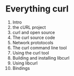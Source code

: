 Everything curl
===============

 1. Intro
 2. the cURL project
 3. curl and open source
 4. The curl source code
 5. Network prototocols
 6. The curl command line tool
 7. Using the curl tool
 8. Building and installing libcurl
 9. Using libcurl
 10. Bindings
